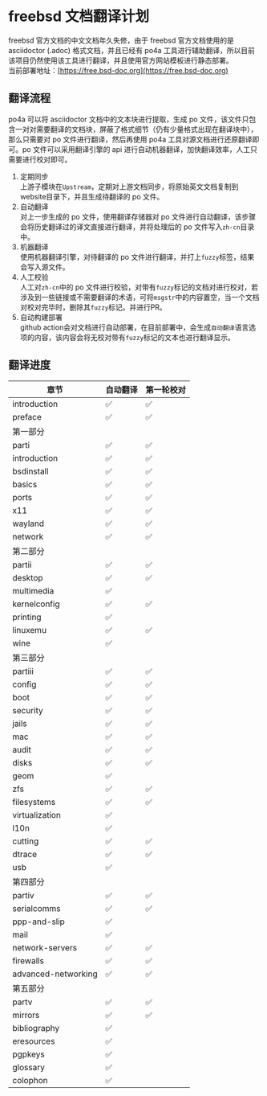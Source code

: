 # freebsd 文档翻译计划

freebsd 官方文档的中文文档年久失修，由于 freebsd 官方文档使用的是 asciidoctor (.adoc) 格式文档，并且已经有 po4a 工具进行辅助翻译，所以目前该项目仍然使用该工具进行翻译，并且使用官方网站模板进行静态部署。  
当前部署地址：[https://free.bsd-doc.org](https://free.bsd-doc.org)

## 翻译流程

po4a 可以将 asciidoctor 文档中的文本块进行提取，生成 po 文件，该文件只包含一对对需要翻译的文档块，屏蔽了格式细节（仍有少量格式出现在翻译块中），那么只需要对 po 文件进行翻译，然后再使用 po4a 工具对源文档进行还原翻译即可。po 文件可以采用翻译引擎的 api 进行自动机器翻译，加快翻译效率，人工只需要进行校对即可。

1. 定期同步  
   上游子模块在`Upstream`，定期对上游文档同步，将原始英文文档复制到website目录下，并且生成待翻译的 po 文件。
2. 自动翻译  
   对上一步生成的 po 文件，使用翻译存储器对 po 文件进行自动翻译，该步骤会将历史翻译过的译文直接进行翻译，并将处理后的 po 文件写入`zh-cn`目录中。
3. 机器翻译  
   使用机器翻译引擎，对待翻译的 po 文件进行翻译，并打上`fuzzy`标签，结果会写入源文件。
4. 人工校验  
   人工对`zh-cn`中的 po 文件进行校验，对带有`fuzzy`标记的文档对进行校对，若涉及到一些链接或不需要翻译的术语，可将`msgstr`中的内容置空，当一个文档对校对完毕时，删除其`fuzzy`标记。并进行PR。
5. 自动构建部署  
   github action会对文档进行自动部署，在目前部署中，会生成`自动翻译`语言选项的内容，该内容会将无校对带有`fuzzy`标记的文本也进行翻译显示。

## 翻译进度

|章节|自动翻译|第一轮校对|
|-|-|-|
|introduction|✅|✅|
|preface|✅|✅|
|第一部分|||
|parti|✅|✅|
|introduction|✅|✅|
|bsdinstall|✅|✅|
|basics|✅|✅|
|ports|✅|✅|
|x11|✅|✅|
|wayland|✅|✅|
|network|✅|✅|
|第二部分|||
|partii|✅|✅|
|desktop|✅|✅|
|multimedia|✅||
|kernelconfig|✅|✅|
|printing|✅||
|linuxemu|✅|✅|
|wine|✅||
|第三部分|||
|partiii|✅|✅|
|config|✅|✅|
|boot|✅|✅|
|security|✅|✅|
|jails|✅|✅|
|mac|✅|✅|
|audit|✅|✅|
|disks|✅|✅|
|geom|✅||
|zfs|✅|✅|
|filesystems|✅|✅|
|virtualization|✅||
|l10n|✅||
|cutting|✅|✅|
|dtrace|✅|✅|
|usb|✅||
|第四部分|||
|partiv|✅|✅|
|serialcomms|✅|✅|
|ppp-and-slip|✅||
|mail|✅||
|network-servers|✅|✅|
|firewalls|✅|✅|
|advanced-networking|✅|✅|
|第五部分|||
|partv|✅|✅|
|mirrors|✅|✅|
|bibliography|✅||
|eresources|✅||
|pgpkeys|✅||
|glossary|✅||
|colophon|✅||
